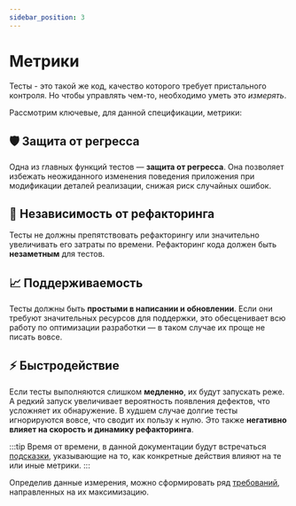 ```yaml
---
sidebar_position: 3
---
```


# Метрики

Тесты - это такой же код, качество которого требует пристального контроля. Но чтобы управлять чем-то, необходимо уметь
это *измерять*.

Рассмотрим ключевые, для данной спецификации, метрики:

## 🛡️ Защита от регресса

Одна из главных функций тестов — **защита от регресса**. Она позволяет избежать неожиданного изменения поведения
приложения при модификации деталей реализации, снижая риск случайных ошибок.

## 🔧 Независимость от рефакторинга

Тесты не должны препятствовать рефакторингу или значительно увеличивать его затраты по времени. Рефакторинг кода должен
быть **незаметным** для тестов.

## 📈 Поддерживаемость

Тесты должны быть **простыми в написании и обновлении**. Если они требуют значительных ресурсов для поддержки, это
обесценивает всю работу по оптимизации разработки — в таком случае их проще не писать вовсе.

## ⚡ Быстродействие

Если тесты выполняются слишком **медленно**, их будут запускать реже. А редкий запуск увеличивает вероятность появления
дефектов, что усложняет их обнаружение. В худшем случае долгие тесты игнорируются вовсе, что сводит их пользу к нулю.
Это также **негативно влияет на скорость и динамику рефакторинга**.

[//]: # (TODO Добавить ссылку на пример)

:::tip
Время от времени, в данной документации будут встречаться [подсказки](/patterns/stories#разделение-историй), указывающие на то, как конкретные действия
влияют на те или иные метрики.
:::

Определив данные измерения, можно сформировать ряд [требований](/specification/requirements/), направленных на их
максимизацию.
